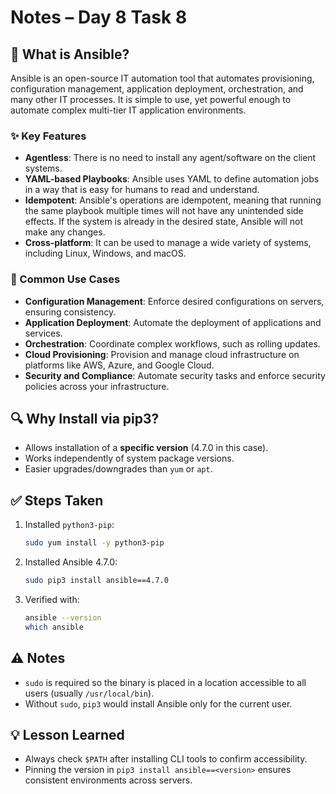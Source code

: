 # Notes – Day 8 Task 8

## 📖 What is Ansible?

Ansible is an open-source IT automation tool that automates provisioning, configuration management, application deployment, orchestration, and many other IT processes. It is simple to use, yet powerful enough to automate complex multi-tier IT application environments.

### ✨ Key Features

- **Agentless**: There is no need to install any agent/software on the client systems.
- **YAML-based Playbooks**: Ansible uses YAML to define automation jobs in a way that is easy for humans to read and understand.
- **Idempotent**: Ansible's operations are idempotent, meaning that running the same playbook multiple times will not have any unintended side effects. If the system is already in the desired state, Ansible will not make any changes.
- **Cross-platform**: It can be used to manage a wide variety of systems, including Linux, Windows, and macOS.

### 🚀 Common Use Cases

- **Configuration Management**: Enforce desired configurations on servers, ensuring consistency.
- **Application Deployment**: Automate the deployment of applications and services.
- **Orchestration**: Coordinate complex workflows, such as rolling updates.
- **Cloud Provisioning**: Provision and manage cloud infrastructure on platforms like AWS, Azure, and Google Cloud.
- **Security and Compliance**: Automate security tasks and enforce security policies across your infrastructure.

## 🔍 Why Install via pip3?

- Allows installation of a **specific version** (4.7.0 in this case).
- Works independently of system package versions.
- Easier upgrades/downgrades than `yum` or `apt`.

## ✅ Steps Taken

1. Installed `python3-pip`:
   ```bash
   sudo yum install -y python3-pip
   ```
2. Installed Ansible 4.7.0:
   ```bash
   sudo pip3 install ansible==4.7.0
   ```
3. Verified with:
   ```bash
   ansible --version
   which ansible
   ```

## ⚠️ Notes

- `sudo` is required so the binary is placed in a location accessible to all users (usually `/usr/local/bin`).
- Without `sudo`, `pip3` would install Ansible only for the current user.

## 💡 Lesson Learned

- Always check `$PATH` after installing CLI tools to confirm accessibility.
- Pinning the version in `pip3 install ansible==<version>` ensures consistent environments across servers.

